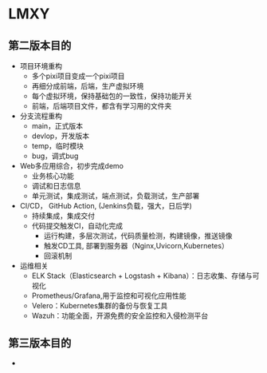 # LMXY

## 第二版本目的

- 项目环境重构
  - 多个pixi项目变成一个pixi项目
  - 再细分成前端，后端，生产虚拟环境
  - 每个虚拟环境，保持基础包的一致性，保持功能开关
  - 前端，后端项目文件，都含有学习用的文件夹
- 分支流程重构
  - main，正式版本
  - devlop，开发版本
  - temp，临时模块
  - bug，调式bug
- Web多应用综合，初步完成demo
  - 业务核心功能
  - 调试和日志信息
  - 单元测试，集成测试，端点测试，负载测试，生产部署
- CI/CD， GitHub Action,    (Jenkins负载，强大，日后学)
  - 持续集成，集成交付
  - 代码提交触发CI，自动化完成
    - 运行构建，多层次测试，代码质量检测，构建镜像，推送镜像
    - 触发CD工具,  部署到服务器（Nginx,Uvicorn,Kubernetes）
    - 回滚机制
- 运维相关
  - ELK Stack（Elasticsearch + Logstash + Kibana）：日志收集、存储与可视化
  - Prometheus/Grafana,用于监控和可视化应用性能
  - Velero：Kubernetes集群的备份与恢复工具
  - Wazuh：功能全面，开源免费的安全监控和入侵检测平台

## 第三版本目的
- 
